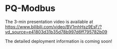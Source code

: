 # PQ-Modbus

The 3-min presentation video is available at
https://www.bilibili.com/video/BV1mhHsz9EsF/?vd_source=e41803d31b35d78b997d6ff795782b09

The detailed deployment information is coming soon!
